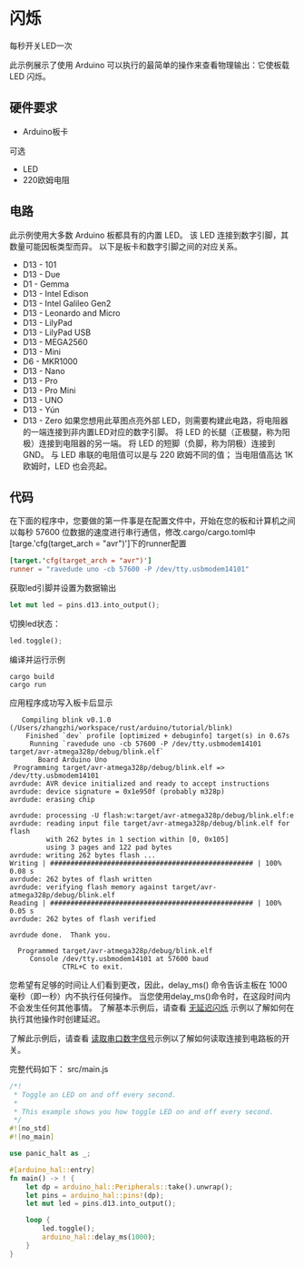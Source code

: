 # 闪烁
每秒开关LED一次

此示例展示了使用 Arduino 可以执行的最简单的操作来查看物理输出：它使板载 LED 闪烁。

## 硬件要求
- Arduino板卡

可选
- LED
- 220欧姆电阻

## 电路
此示例使用大多数 Arduino 板都具有的内置 LED。 该 LED 连接到数字引脚，其数量可能因板类型而异。 以下是板卡和数字引脚之间的对应关系。
- D13 - 101
- D13 - Due
- D1 - Gemma
- D13 - Intel Edison
- D13 - Intel Galileo Gen2
- D13 - Leonardo and Micro
- D13 - LilyPad
- D13 - LilyPad USB
- D13 - MEGA2560
- D13 - Mini
- D6 - MKR1000
- D13 - Nano
- D13 - Pro
- D13 - Pro Mini
- D13 - UNO
- D13 - Yún
- D13 - Zero
如果您想用此草图点亮外部 LED，则需要构建此电路，将电阻器的一端连接到非内置LED对应的数字引脚。 将 LED 的长腿（正极腿，称为阳极）连接到电阻器的另一端。 将 LED 的短脚（负脚，称为阴极）连接到 GND。 与 LED 串联的电阻值可以是与 220 欧姆不同的值； 当电阻值高达 1K 欧姆时，LED 也会亮起。

## 代码
在下面的程序中，您要做的第一件事是在配置文件中，开始在您的板和计算机之间以每秒 57600 位数据的速度进行串行通信，修改.cargo/cargo.toml中[targe.'cfg(target_arch = "avr")']下的runner配置
```toml
[target.'cfg(target_arch = "avr")']
runner = "ravedude uno -cb 57600 -P /dev/tty.usbmodem14101"
```
获取led引脚并设置为数据输出
```rust
let mut led = pins.d13.into_output();
```
切换led状态：
```rust
led.toggle();
```
编译并运行示例
```shell
cargo build
cargo run
```
应用程序成功写入板卡后显示
```
   Compiling blink v0.1.0 (/Users/zhangzhi/workspace/rust/arduino/tutorial/blink)
    Finished `dev` profile [optimized + debuginfo] target(s) in 0.67s
     Running `ravedude uno -cb 57600 -P /dev/tty.usbmodem14101 target/avr-atmega328p/debug/blink.elf`
       Board Arduino Uno
 Programming target/avr-atmega328p/debug/blink.elf => /dev/tty.usbmodem14101
avrdude: AVR device initialized and ready to accept instructions
avrdude: device signature = 0x1e950f (probably m328p)
avrdude: erasing chip

avrdude: processing -U flash:w:target/avr-atmega328p/debug/blink.elf:e
avrdude: reading input file target/avr-atmega328p/debug/blink.elf for flash
         with 262 bytes in 1 section within [0, 0x105]
         using 3 pages and 122 pad bytes
avrdude: writing 262 bytes flash ...
Writing | ################################################## | 100% 0.08 s 
avrdude: 262 bytes of flash written
avrdude: verifying flash memory against target/avr-atmega328p/debug/blink.elf
Reading | ################################################## | 100% 0.05 s 
avrdude: 262 bytes of flash verified

avrdude done.  Thank you.

  Programmed target/avr-atmega328p/debug/blink.elf
     Console /dev/tty.usbmodem14101 at 57600 baud
             CTRL+C to exit.
```
您希望有足够的时间让人们看到更改，因此，delay_ms() 命令告诉主板在 1000 毫秒（即一秒）内不执行任何操作。 当您使用delay_ms()命令时，在这段时间内不会发生任何其他事情。 了解基本示例后，请查看 [无延迟闪烁](./ch31_blink_without_delay.md) 示例以了解如何在执行其他操作时创建延迟。

了解此示例后，请查看 [读取串口数字信号](./ch23_digital_read_serial.md)示例以了解如何读取连接到电路板的开关。

完整代码如下：
src/main.js
```rust
/*!
 * Toggle an LED on and off every second.
 *
 * This example shows you how toggle LED on and off every second.
 */
#![no_std]
#![no_main]

use panic_halt as _;

#[arduino_hal::entry]
fn main() -> ! {
    let dp = arduino_hal::Peripherals::take().unwrap();
    let pins = arduino_hal::pins!(dp);
    let mut led = pins.d13.into_output();

    loop {
        led.toggle();
        arduino_hal::delay_ms(1000);
    }
}
```